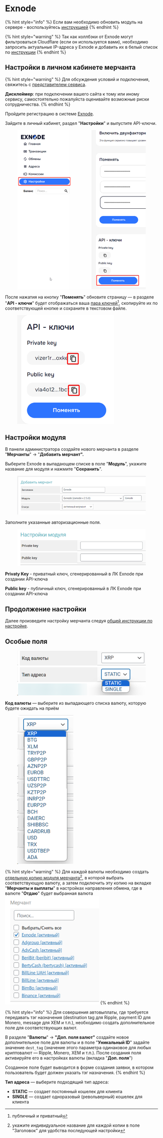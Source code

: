 # Exnode

{% hint style="info" %}
Если вам необходимо обновить модуль на сервере - воспользуйтесь [инструкцией](https://premium.gitbook.io/main/osnovnye-nastroiki/faq/obnovlenie-failov-skripta-na-servere/kak-obnovit-faily-na-servere#moduli-merchantov-i-avtovyplat)
{% endhint %}

{% hint style="warning" %}
Так как коллбэки от Exnode могут фильтроваться Cloudflare (если он используется вами), необходимо запросить актуальные IP-адреса у Exnode и добавить их в белый список по [инструкции](https://premium.gitbook.io/main/osnovnye-nastroiki/faq/dobavlenie-ip-adresov-v-whitelist-v-cloudflare)
{% endhint %}

## Настройки в личном кабинете мерчанта

{% hint style="warning" %}
Для обсуждения условий и подключения, свяжитесь с [представителем сервиса](https://t.me/exnode_crypto).

**Дисклеймер**: при подключении вашего сайта к тому или иному сервису, самостоятельно пожалуйста оценивайте возможные риски сотрудничества.
{% endhint %}

Пройдите регистрацию в системе [Exnode](https://pay.exnode.ru/).

Зайдите в личный кабинет, раздел "**Настройки**" и выпустите API-ключи.

<figure><img src="../../../.gitbook/assets/image (758).png" alt="" width="563"><figcaption></figcaption></figure>

После нажатия на кнопку "**Поменять**" обновите страницу — в разделе "**API - ключи**" будет отображаться ваша [пара ключей](#user-content-fn-1)[^1], скопируйте их по соответствующей кнопке и сохраните в текстовом файле.

<figure><img src="../../../.gitbook/assets/image (759).png" alt="" width="319"><figcaption></figcaption></figure>

## Настройки модуля

В панели администратора создайте нового мерчанта в разделе "**Мерчанты**" -> "**Добавить мерчант".**

Выберите Exnode в выпадающем списке в поле "**Модуль**", укажите название для модуля и нажмите "**Сохранить**".

<figure><img src="../../../.gitbook/assets/image (760).png" alt=""><figcaption></figcaption></figure>

Заполните указанные авторизационные поля.

<figure><img src="../../../.gitbook/assets/image (761).png" alt=""><figcaption></figcaption></figure>

**Privatу Key** - приватный ключ, сгенерированный в ЛК Exnode при создании API-ключа

**Public key** - публичный ключ, сгенерированный в ЛК Exnode при создании API-ключа

## Продолжение настройки

Далее произведите настройку мерчанта следуя [общей инструкции по настройке](https://premium.gitbook.io/rukovodstvo-polzovatelya/osnovnye-nastroiki/merchanty-i-avtovyplaty/merchanty/obshie-nastroiki-merchantov).

## Особые поля

<figure><img src="../../../.gitbook/assets/image (504).png" alt=""><figcaption></figcaption></figure>

**Код валюты** — выберите из выпадающего списка валюту, которую будете ожидать на приём

<figure><img src="../../../.gitbook/assets/image (505).png" alt=""><figcaption></figcaption></figure>

{% hint style="warning" %}
Для каждой валюты необходимо создать [отдельную копию модуля мерчанта](#user-content-fn-2)[^2], в которой выбрать соответствующую валюту, а затем подключить эту копию на вкладке "**Мерчанты и выплаты**" в настройках направления обмена, где в валюте "**Отдаю**" будет выбранная валюта\
![](<../../../.gitbook/assets/image (1377).png>)
{% endhint %}

{% hint style="info" %}
Для совершения автовыплаты, где требуется передавать тэг назначения (destination tag для Ripple, payment ID для Monero, message для XEM и т.п.), необходимо создать дополнительное поле для соответствующих валют.

В разделе "**Валюты**" -> **"Доп. поля валют"** создайте новое дополнительное поле для валюты и в поле "**Уникальный ID**" задайте значение `dest_tag` (значение этого параметра одинаковое для любых криптовалют — Ripple, Monero, XEM и т.п.). После создания поля активируйте его в настройках валюты (вкладка "**Доп. поля**")

Созданное поле будет выводится в форме создания заявки, в котором пользователь будет должен указать тэг назначения.
{% endhint %}

**Тип адреса** — выберите подходящий тип адреса:

* **STATIC** — создает постоянный кошелек для клиента
* **SINGLE** — создает одноразовый (револьверный) кошелек для клиента

[^1]: публичный и приватный

[^2]: укажите индивидуальное название для каждой копии в поле "Заголовок" для удобства последующей настройки

